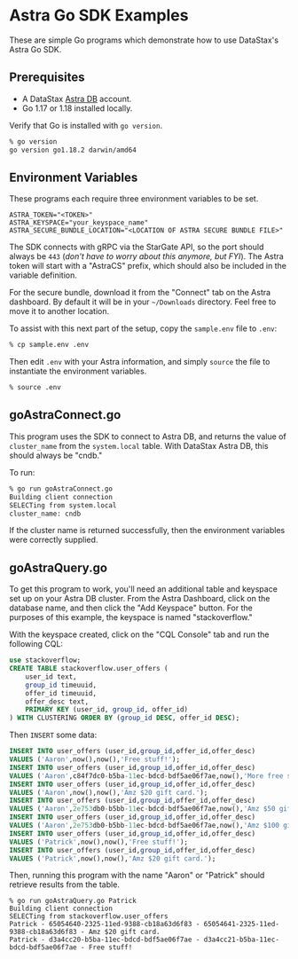 # Astra Go SDK Examples

These are simple Go programs which demonstrate how to use DataStax's Astra Go SDK.

## Prerequisites

 - A DataStax [Astra DB](https://astra.datastax.com) account.
 - Go 1.17 or 1.18 installed locally.

Verify that Go is installed with `go version`.

```bash
% go version
go version go1.18.2 darwin/amd64
```

## Environment Variables

These programs each require three environment variables to be set.

```
ASTRA_TOKEN="<TOKEN>"
ASTRA_KEYSPACE="your_keyspace_name"
ASTRA_SECURE_BUNDLE_LOCATION="<LOCATION OF ASTRA SECURE BUNDLE FILE>"
```

The SDK connects with gRPC via the StarGate API, so the port should always be `443` (_don't have to worry about this anymore, but FYI_).  The Astra token will start with a "AstraCS" prefix, which should also be included in the variable definition.

For the secure bundle, download it from the "Connect" tab on the Astra dashboard.  By default it will be in your `~/Downloads` directory.  Feel free to move it to another location.

To assist with this next part of the setup, copy the `sample.env` file to `.env`:

```bash
% cp sample.env .env
```

Then edit `.env` with your Astra information, and simply `source` the file to instantiate the environment variables.

```bash
% source .env
```

## goAstraConnect.go

This program uses the SDK to connect to Astra DB, and returns the value of `cluster_name` from the `system.local` table.  With DataStax Astra DB, this should always be "cndb."

To run:

```bash
% go run goAstraConnect.go
Building client connection
SELECTing from system.local
cluster_name: cndb
```

If the cluster name is returned successfully, then the environment variables were correctly supplied.

## goAstraQuery.go

To get this program to work, you'll need an additional table and keyspace set up on your Astra DB cluster.  From the Astra Dashboard, click on the database name, and then click the "Add Keyspace" button.  For the purposes of this example, the keyspace is named "stackoverflow."

With the keyspace created, click on the "CQL Console" tab and run the following CQL:

```SQL
use stackoverflow;
CREATE TABLE stackoverflow.user_offers (
    user_id text,
    group_id timeuuid,
    offer_id timeuuid,
    offer_desc text,
    PRIMARY KEY (user_id, group_id, offer_id)
) WITH CLUSTERING ORDER BY (group_id DESC, offer_id DESC);
```

Then `INSERT` some data:

```SQL
INSERT INTO user_offers (user_id,group_id,offer_id,offer_desc)
VALUES ('Aaron',now(),now(),'Free stuff!');
INSERT INTO user_offers (user_id,group_id,offer_id,offer_desc)
VALUES ('Aaron',c84f7dc0-b5ba-11ec-bdcd-bdf5ae06f7ae,now(),'More free stuff!');
INSERT INTO user_offers (user_id,group_id,offer_id,offer_desc)
VALUES ('Aaron',now(),now(),'Amz $20 gift card.');
INSERT INTO user_offers (user_id,group_id,offer_id,offer_desc)
VALUES ('Aaron',2e753db0-b5bb-11ec-bdcd-bdf5ae06f7ae,now(),'Amz $50 gift card.');
INSERT INTO user_offers (user_id,group_id,offer_id,offer_desc)
VALUES ('Aaron',2e753db0-b5bb-11ec-bdcd-bdf5ae06f7ae,now(),'Amz $100 gift card.');
INSERT INTO user_offers (user_id,group_id,offer_id,offer_desc)
VALUES ('Patrick',now(),now(),'Free stuff!');
INSERT INTO user_offers (user_id,group_id,offer_id,offer_desc)
VALUES ('Patrick',now(),now(),'Amz $20 gift card.');
```

Then, running this program with the name "Aaron" or "Patrick" should retrieve results from the table.

```
% go run goAstraQuery.go Patrick
Building client connection
SELECTing from stackoverflow.user_offers
Patrick - 65054640-2325-11ed-9388-cb18a63d6f83 - 65054641-2325-11ed-9388-cb18a63d6f83 - Amz $20 gift card.
Patrick - d3a4cc20-b5ba-11ec-bdcd-bdf5ae06f7ae - d3a4cc21-b5ba-11ec-bdcd-bdf5ae06f7ae - Free stuff!
```
